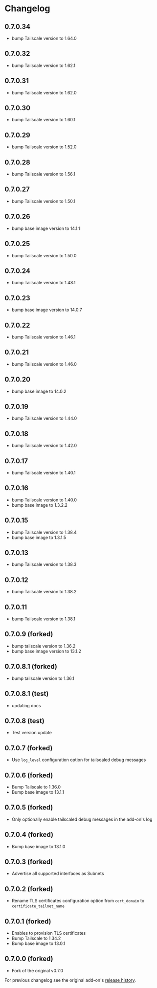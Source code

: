# Changelog

## 0.7.0.34

- bump Tailscale version to 1.64.0

## 0.7.0.32

- bump Tailscale version to 1.62.1

## 0.7.0.31

- bump Tailscale version to 1.62.0

## 0.7.0.30

- bump Tailscale version to 1.60.1

## 0.7.0.29

- bump Tailscale version to 1.52.0

## 0.7.0.28

- bump Tailscale version to 1.56.1

## 0.7.0.27

- bump Tailscale version to 1.50.1

## 0.7.0.26

- bump base image version to 14.1.1

## 0.7.0.25

- bump Tailscale version to 1.50.0

## 0.7.0.24

- bump Tailscale version to 1.48.1

## 0.7.0.23

- bump base image version to 14.0.7

## 0.7.0.22

- bump Tailscale version to 1.46.1

## 0.7.0.21

- bump Tailscale version to 1.46.0

## 0.7.0.20

- bump base image to 14.0.2

## 0.7.0.19

- bump Tailscale version to 1.44.0

## 0.7.0.18

- bump Tailscale version to 1.42.0

## 0.7.0.17

- bump Tailscale version to 1.40.1

## 0.7.0.16

- bump Tailscale version to 1.40.0
- bump base image to 1.3.2.2

## 0.7.0.15

- bump Tailscale version to 1.38.4
- bump base image to 1.3.1.5

## 0.7.0.13

- bump Tailscale version to 1.38.3

## 0.7.0.12

- bump Tailscale version to 1.38.2

## 0.7.0.11

- bump Tailscale version to 1.38.1

## 0.7.0.9 (forked)

- bump tailscale version to 1.36.2
- bump base image version to 13.1.2

## 0.7.0.8.1 (forked)

- bump tailscale version to 1.36.1

## 0.7.0.8.1 (test)

- updating docs

## 0.7.0.8 (test)

- Test version update

## 0.7.0.7 (forked)

- Use `log_level` configuration option for tailscaled debug messages

## 0.7.0.6 (forked)

- Bump Tailscale to 1.36.0
- Bump base image to 13.1.1

## 0.7.0.5 (forked)

- Only optionally enable tailscaled debug messages in the add-on's log

## 0.7.0.4 (forked)

- Bump base image to 13.1.0

## 0.7.0.3 (forked)

- Advertise all supported interfaces as Subnets

## 0.7.0.2 (forked)

- Rename TLS certificates configuration option from `cert_domain` to `certificate_tailnet_name`

## 0.7.0.1 (forked)

- Enables to provision TLS certificates
- Bump Tailscale to 1.34.2
- Bump base image to 13.0.1

## 0.7.0.0 (forked)

- Fork of the original v0.7.0

For previous changelog see the original add-on's [release history](https://github.com/hassio-addons/addon-tailscale/releases).
